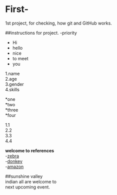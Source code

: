 # First-
1st project, for checking,
how git and GitHub works.

##instructions for project.
-priority
- Hi
- hello
- nice
- to meet
- you
  
1.name  
2.age  
3.gender  
4.skills

*one  
*two  
*three  
*four

 1.1  
 2.2  
 3.3  
 4.4  

  **welcome to references**  
  -[zebra](www.facebook.com)  
  -[donkey](https://www.electronicwings.com)  
  -[amazon](www.amazon.in)  

##sunshine valley  
indian all are welcome to  
next upcoming event.
